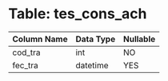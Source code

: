 # Table: tes_cons_ach

| Column Name | Data Type | Nullable |
|-------------|-----------|----------|
| cod_tra | int | NO |
| fec_tra | datetime | YES |

